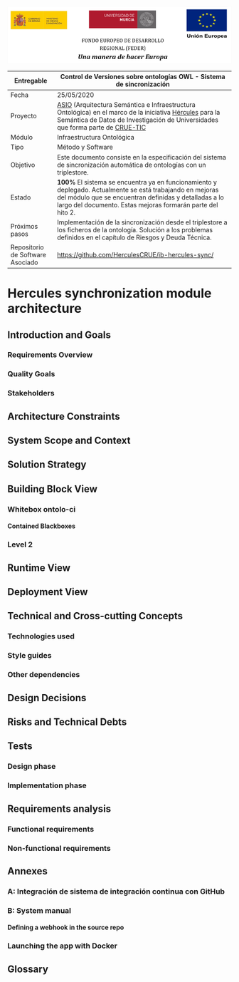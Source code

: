 ![](./images/logos_feder.png)

| Entregable     | Control de Versiones sobre ontologías OWL - Sistema de sincronización                           |
| -------------- | ------------------------------------------------------------ |
| Fecha          | 25/05/2020                                                   |
| Proyecto       | [ASIO](https://www.um.es/web/hercules/proyectos/asio) (Arquitectura Semántica e Infraestructura Ontológica) en el marco de la iniciativa [Hércules](https://www.um.es/web/hercules/) para la Semántica de Datos de Investigación de Universidades que forma parte de [CRUE-TIC](https://tic.crue.org/hercules/) |
| Módulo         | Infraestructura Ontológica                                   |
| Tipo           | Método y Software                                        |
| Objetivo       | Este documento consiste en la especificación del sistema de sincronización automática de ontologías con un triplestore. |
| Estado         | **100%** El sistema se encuentra ya en funcionamiento y deplegado. Actualmente se está trabajando en mejoras del módulo que se encuentran definidas y detalladas a lo largo del documento. Estas mejoras formarán parte del hito 2. |
| Próximos pasos | Implementación de la sincronización desde el triplestore a los ficheros de la ontología. Solución a los problemas definidos en el capítulo de Riesgos y Deuda Técnica. |
|Repositorio de Software Asociado|https://github.com/HerculesCRUE/ib-hercules-sync/ |<!-- slide -->



# Hercules synchronization module architecture

## Introduction and Goals

### Requirements Overview

### Quality Goals

### Stakeholders

## Architecture Constraints

## System Scope and Context

## Solution Strategy


## Building Block View


### Whitebox ontolo-ci

#### Contained Blackboxes

### Level 2


## Runtime View

## Deployment View

## Technical and Cross-cutting Concepts

### Technologies used


### Style guides

### Other dependencies


## Design Decisions

## Risks and Technical Debts

## Tests
### Design phase

### Implementation phase


## Requirements analysis
### Functional requirements

### Non-functional requirements



## Annexes

### A: Integración de sistema de integración continua con GitHub

### B: System manual

#### Defining a webhook in the source repo


### Launching the app with Docker

## Glossary
